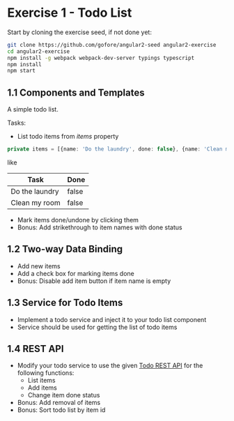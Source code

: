 # Exercise 1 - Todo List

Start by cloning the exercise seed, if not done yet:

```bash
git clone https://github.com/gofore/angular2-seed angular2-exercise
cd angular2-exercise
npm install -g webpack webpack-dev-server typings typescript
npm install
npm start
```

## 1.1 Components and Templates
A simple todo list.

Tasks:
- List todo items from _items_ property

```typescript
private items = [{name: 'Do the laundry', done: false}, {name: 'Clean my room', done: false}];
```

like

| Task           | Done  |
|----------------|-------|
| Do the laundry | false |
| Clean my room  | false |

- Mark items done/undone by clicking them
- Bonus: Add strikethrough to item names with done status

## 1.2 Two-way Data Binding

- Add new items
- Add a check box for marking items done
- Bonus: Disable add item button if item name is empty

## 1.3 Service for Todo Items

- Implement a todo service and inject it to your todo list component
- Service should be used for getting the list of todo items

## 1.4 REST API

- Modify your todo service to use the given [Todo REST API](https://github.com/gofore/todo-backend) for the following functions:
  - List items
  - Add items
  - Change item done status
- Bonus: Add removal of items
- Bonus: Sort todo list by item id
